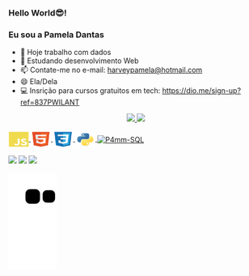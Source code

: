 ### Hello World😎! 

### Eu sou a Pamela Dantas

- 🔭 Hoje trabalho com dados
- 🌱 Estudando desenvolvimento Web
- 📫 Contate-me no e-mail: harveypamela@hotmail.com
- 😄 Ela/Dela
- :computer: Insrição para cursos gratuitos em tech: https://dio.me/sign-up?ref=837PWILANT
<div align="center">
  <a href="https://github.com/P4mm">
  <img height="150em" src="https://github-readme-stats.vercel.app/api?username=p4mm&show_icons=true&theme=dracula&include_all_commits=true&count_private=true"/>
  <img height="150em" src="https://github-readme-stats.vercel.app/api/top-langs/?username=p4mm&layout=compact&langs_count=7&theme=dracula"/>
</div>
<div style="display: inline_block"><br>
  <img align="center" alt="P4mm-Js" height="30" width="40" src="https://raw.githubusercontent.com/devicons/devicon/master/icons/javascript/javascript-plain.svg">
  <img align="center" alt="P4mm-HTML" height="30" width="40" src="https://raw.githubusercontent.com/devicons/devicon/master/icons/html5/html5-original.svg">
  <img align="center" alt="P4mm-CSS" height="30" width="40" src="https://raw.githubusercontent.com/devicons/devicon/master/icons/css3/css3-original.svg">
  <img align="center" alt="P4mm-Python" height="30" width="40" src="https://raw.githubusercontent.com/devicons/devicon/master/icons/python/python-original.svg">
  <img align="center" alt="P4mm-SQL" height="30" width="40" src="https://cdn.jsdelivr.net/gh/devicons/devicon/icons/postgresql/postgresql-original.svg"/>
</div>
  <br>
<div> 
  <a href="https://www.instagram.com/pamm_dantas/" target="_blank"><img src="https://img.shields.io/badge/-Instagram-%23E4405F?style=for-the-badge&logo=instagram&logoColor=white" target="_blank"></a>
  <a href = "mailto:harveypamela@hotmail.com"><img src="https://img.shields.io/badge/Microsoft_Outlook-0078D4?style=for-the-badge&logo=microsoft-outlook&logoColor=white" target="_blank"></a>
  <a href="https://www.linkedin.com/in/pamela-dantas/" target="_blank"><img src="https://img.shields.io/badge/-LinkedIn-%230077B5?style=for-the-badge&logo=linkedin&logoColor=white" target="_blank"></a> 
  
  ![snake gif](https://github.com/P4mm/P4mm/blob/output/github-contribution-grid-snake.svg)


 </div>
